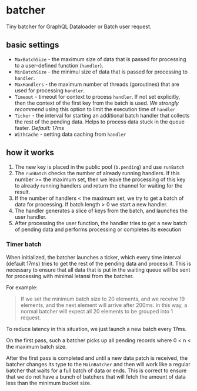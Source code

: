 # batcher

Tiny batcher for GraphQL Dataloader or Batch user request.

## basic settings

- `MaxBatchSize` - the maximum size of data that is passed for processing to a user-defined function (`handler`).
- `MinBatchSize` - the minimul size of data that is passed for processing to `handler`.
- `MaxHandlers` - the maximum number of threads (goroutines) that are used for processing `handler`.
- `Timeout` - timeout for context to process `handler`. If not set explicitly, then the context of the first key from the batch is used. *We strongly recommend* using this option to limit the execution time of `handler`
- `Ticker` - the interval for starting an additional batch handler that collects the rest of the pending data. Helps to process data stuck in the queue faster. _Default: 17ms_
- `WithCache` - setting data caching from `handler`

## how it works

1. The new key is placed in the public pool (`b.pending`) and use `runBatch`
1. The `runBatch` checks the number of already running handlers. If this number >= the maximum set, then we leave the processing of this key to already running handlers and return the channel for waiting for the result.
1. If the number of handlers < the maximum set, we try to get a batch of data for processing. If batch length > 0 we start a new handler.
1. The handler generates a slice of keys from the batch, and launches the user handler. 
1. Аfter processing the user function, the handler tries to get a new batch of pending data and performs processing or completes its execution

### Timer batch

When initialized, the batcher launches a ticker, which every time interval (default 17ms) tries to get the rest of the pending data and process it. 
This is necessary to ensure that all data that is put in the waiting queue will be sent for processing with minimal letansi from the batcher.

For example:
> If we set the minimum batch size to 20 elements, and we receive 19 elements, and the next element will arrive after 200ms. In this way, a normal batcher will expect all 20 elements to be grouped into 1 request.

To reduce latency in this situation, we just launch a new batch every 17ms.

On the first pass, such a batcher picks up all pending records where 0 < n < the maximum batch size.

After the first pass is completed and until a new data patch is received, the batcher changes its type to the `MainBatcher` and then will work like a regular batcher that waits for a full batch of data or ends.
This is correct to ensure that we do not have a bunch of batchers that will fetch the amount of data less than the minimum bucket size.